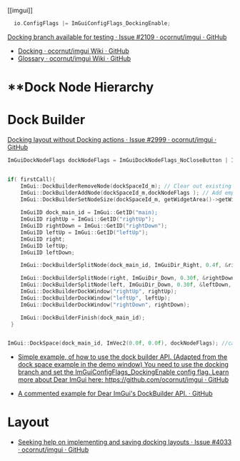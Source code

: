 [[imgui]]

```c++
  io.ConfigFlags |= ImGuiConfigFlags_DockingEnable;
```

[Docking branch available for testing · Issue #2109 · ocornut/imgui · GitHub](https://github.com/ocornut/imgui/issues/2109)
- [Docking · ocornut/imgui Wiki · GitHub](https://github.com/ocornut/imgui/wiki/Docking#settings-persistence-model)
- [Glossary · ocornut/imgui Wiki · GitHub](https://github.com/ocornut/imgui/wiki/Glossary#docking-terms)

# **Dock Node Hierarchy

# Dock Builder
[Docking layout without Docking actions · Issue #2999 · ocornut/imgui · GitHub](https://github.com/ocornut/imgui/issues/2999)
```cpp
ImGuiDockNodeFlags dockNodeFlags = ImGuiDockNodeFlags_NoCloseButton | ImGuiDockNodeFlags_NoWindowMenuButton | ImGuiDockNodeFlags_NoDocking | ImGuiDockNodeFlags_NoSplit | ImGuiDockNodeFlags_NoTabBar;


if( firstCall){
    ImGui::DockBuilderRemoveNode(dockSpaceId_m); // Clear out existing layout
    ImGui::DockBuilderAddNode(dockSpaceId_m,dockNodeFlags ); // Add empty node
    ImGui::DockBuilderSetNodeSize(dockSpaceId_m, getWidgetArea()->getWidth(),getWidgetArea()->getHeight()}); // Add empty node
		    
    ImGuiID dock_main_id = ImGui::GetID("main);
    ImGuiID rightUp = ImGui::GetID("rightUp");
    ImGuiID rightDown = ImGui::GetID("rightDown");
    ImGuiID leftUp = ImGui::GetID("leftUp");
    ImGuiID right;	
    ImGuiID leftUp;
    ImGuiID leftDown;

    ImGui::DockBuilderSplitNode(dock_main_id, ImGuiDir_Right, 0.4f, &right, &left);

    ImGui::DockBuilderSplitNode(right, ImGuiDir_Down, 0.30f, &rightDown, &rightUp);
    ImGui::DockBuilderSplitNode(left, ImGuiDir_Down, 0.30f, &leftDown, &leftUp);
    ImGui::DockBuilderDockWindow("rightUp", rightUp);
    ImGui::DockBuilderDockWindow("leftUp", leftUp);
    ImGui::DockBuilderDockWindow("rightDown", rightDown);

    ImGui::DockBuilderFinish(dock_main_id);
 }


ImGui::DockSpace(dock_main_id, ImVec2(0.0f, 0.0f), dockNodeFlags); //called every frame
```

- [Simple example, of how to use the dock builder API. (Adapted from the dock space example in the demo window) You need to use the docking branch and set the ImGuiConfigFlags_DockingEnable config flag. Learn more about Dear ImGui here: https://github.com/ocornut/imgui · GitHub](https://gist.github.com/PossiblyAShrub/0aea9511b84c34e191eaa90dd7225969)

- [A commented example for Dear ImGui's DockBuilder API. · GitHub](https://gist.github.com/AidanSun05/953f1048ffe5699800d2c92b88c36d9f)
 
# Layout
- [Seeking help on implementing and saving docking layouts · Issue #4033 · ocornut/imgui · GitHub](https://github.com/ocornut/imgui/issues/4033)

